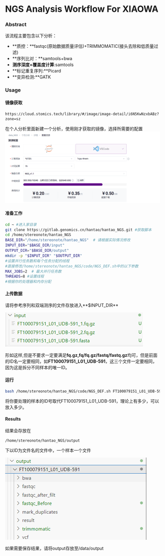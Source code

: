 # NGS Analysis Workflow For XIAOWA

### Abstract

该流程主要包含以下分析：

- **质控：**fastqc(原始数据质量评估)+TRIMMOMATIC(接头去除和低质量过滤)
- **序列比对：**samtools+bwa
- **测序深度+覆盖度计算**:samtools
- **标记重复序列:**Picard
- **变异检测:**GATK

### **Usage**

#### 镜像获取

```url
https://cloud.stomics.tech/library/#/image/image-detail/i6N5KwNzxbABz?zone=sz
```

在个人分析里面新建一个分析，使用刚才获取的镜像，选择所需要的配置![image-20250325231836243](https://raw.githubusercontent.com/Han-Tao-scut/photo/master/image-20250325231836243.png)

#### 准备工作

```bash
cd ~ #进入家目录
git clone https://gitlab.genomics.cn/hantao/hantao_NGS.git #获取脚本
cd /home/stereonote/hantao_NGS
BASE_DIR="/home/stereonote/hantao_NGS"  # 请根据实际情况修改
INPUT_DIR="$BASE_DIR/input"
OUTPUT_DIR="$BASE_DIR/output"
mkdir -p "$INPUT_DIR" "$OUTPUT_DIR"
#设置并行任务数和每个任务分配的线程
#直接修改/home/stereonote/hantao_NGS/code/NGS_DEF.sh中的以下参数
MAX_JOBS=2  # 最大并行任务数
THREADS=8 #设置线程
#根据你的处理器和内存分配
```

#### 上传数据

请将参考序列和双端测序的文件存放进入**$INPUT_DIR**

![sjksdk](https://raw.githubusercontent.com/Han-Tao-scut/photo/master/sjksdk.png)

形如这样,但是不要求一定要满足**fq.gz,fq/fq.gz/fastq/fastq.gz**均可，但是前面的ID名一定要相同，如**FT100079151_L01_UDB-591**，这三个文件一定要相同，因为这是拆分不同样本的唯一ID。

#### 运行

```bash
bash /home/stereonote/hantao_NGS/code/NGS_DEF.sh FT100079151_L01_UDB-591 FT100079151_L01_UDB-592 
```

将你要处理的样本的ID号取代FT100079151_L01_UDB-591，理论上有多少，可以放入多少。

#### Results

结果会存放在

```
/home/stereonote/hantao_NGS/output
```

下以ID为文件名的文件中，一个样本一个文件

![image-20250325231901134](https://raw.githubusercontent.com/Han-Tao-scut/photo/master/image-20250325231901134.png)

如果需要保存结果，请将output存放至/data/output
